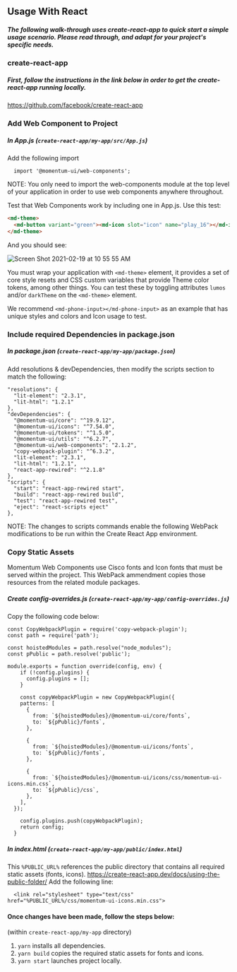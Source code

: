 ## Usage With React

##### The following walk-through uses create-react-app to quick start a simple usage scenario. Please read through, and adapt for your project's specific needs.

### create-react-app
##### First, follow the instructions in the link below in order to get the create-react-app running locally.
https://github.com/facebook/create-react-app


### Add Web Component to Project
##### In App.js (`create-react-app/my-app/src/App.js`)
Add the following import
```
  import '@momentum-ui/web-components';
```
NOTE: You only need to import the web-components module at the top level of your application in order to use web components anywhere throughout.

Test that Web Components work by including one in App.js. Use this test:

```html
<md-theme>
  <md-button variant="green"><md-icon slot="icon" name="play_16"></md-icon><span slot="text">Code On!</span></md-button>
</md-theme>
```
And you should see:

![Screen Shot 2021-02-19 at 10 55 55 AM](https://user-images.githubusercontent.com/17099707/108549087-8c0e9880-72a1-11eb-9c71-7d6c6162f9cb.png)

You must wrap your application with `<md-theme>` element, it provides a set of core style resets and CSS custom variables that provide Theme color tokens, among other things. You can test these by toggling attributes `lumos` and/or `darkTheme` on the `<md-theme>` element.

We recommend `<md-phone-input></md-phone-input>` as an example that has unique styles and colors and Icon usage to test. 

### Include required Dependencies in package.json
##### In package.json (`create-react-app/my-app/package.json`)
Add resolutions & devDependencies, then modify the scripts section to match the following:
  ```
  "resolutions": {
    "lit-element": "2.3.1",
    "lit-html": "1.2.1"
  },
  "devDependencies": {
    "@momentum-ui/core": "^19.9.12",
    "@momentum-ui/icons": "^7.54.0",
    "@momentum-ui/tokens": "^1.5.0",
    "@momentum-ui/utils": "^6.2.7",
    "@momentum-ui/web-components": "2.1.2",
    "copy-webpack-plugin": "^6.3.2",
    "lit-element": "2.3.1",
    "lit-html": "1.2.1",
    "react-app-rewired": "^2.1.8"
  },
  "scripts": {
    "start": "react-app-rewired start",
    "build": "react-app-rewired build",
    "test": "react-app-rewired test",
    "eject": "react-scripts eject"
  },
  ```
NOTE: The changes to scripts commands enable the following WebPack modifications to be run within the Create React App environment.
  
### Copy Static Assets
Momentum Web Components use Cisco fonts and Icon fonts that must be served within the project. This WebPack ammendment copies those resources from the related module packages.
##### Create config-overrides.js (`create-react-app/my-app/config-overrides.js`)
Copy the following code below:
```
const CopyWebpackPlugin = require('copy-webpack-plugin');
const path = require('path');

const hoistedModules = path.resolve("node_modules");
const pPublic = path.resolve('public');

module.exports = function override(config, env) {
    if (!config.plugins) {
      config.plugins = [];
    }

    const copyWebpackPlugin = new CopyWebpackPlugin({
    patterns: [
      {
        from: `${hoistedModules}/@momentum-ui/core/fonts`,
        to: `${pPublic}/fonts`,
      },

      {
        from: `${hoistedModules}/@momentum-ui/icons/fonts`,
        to: `${pPublic}/fonts`,
      },

      {
        from: `${hoistedModules}/@momentum-ui/icons/css/momentum-ui-icons.min.css`,
        to: `${pPublic}/css`,
      },
    ],
  });

    config.plugins.push(copyWebpackPlugin);
    return config;
  }
```

##### In index.html (`create-react-app/my-app/public/index.html`)
This `%PUBLIC_URL%` references the public directory that contains all required static assets (fonts, icons).
https://create-react-app.dev/docs/using-the-public-folder/
Add the following line:
```
  <link rel="stylesheet" type="text/css" href="%PUBLIC_URL%/css/momentum-ui-icons.min.css">
```

#### Once changes have been made, follow the steps below:

(within `create-react-app/my-app` directory)

1. `yarn` installs all dependencies.
2. `yarn build` copies the required static assets for fonts and icons.
3. `yarn start` launches project locally.
 
